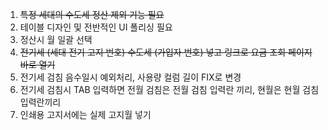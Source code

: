 1. ~~특정 세대의 수도세 정산 제외 기능 필요~~
2. 테이블 디자인 및 전반적인 UI 폴리싱 필요
3. 정산시 월 일괄 선택
4. ~~전기세 (세대 전기 고지 번호) 수도세 (가입자 번호) 넣고 링크로 요금 조회 페이지 바로 열기~~
5. 전기세 검침 음수일시 예외처리, 사용량 컬럼 길이 FIX로 변경
6. 전기세 검침시 TAB 입력하면 전월 검침은 전월 검침 입력란 끼리, 현월은 현월 검침 입력란끼리
7. 인쇄용 고지서에는 실제 고지월 넣기